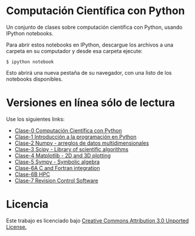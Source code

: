 Computación Científica con Python
============================================

Un conjunto de clases sobre computación científica con Python, usando IPython notebooks.

Para abrir estos notebooks en IPython, descargue los archivos a una carpeta en su computador y desde esa carpeta ejecute:

    $ ipython notebook

Esto abrirá una nueva pestaña de su navegador, con una listo de los notebooks disponibles.

Versiones en línea sólo de lectura
=========================

Use los siguientes links:

* [Clase-0 Computación Científica con Python](http://nbviewer.ipython.org/urls/raw.github.com/gfrubi/clases-python-cientifico/master/Lecture-0-Scientific-Computing-with-Python.ipynb)
* [Clase-1 Introducción a la programación en Python](http://nbviewer.ipython.org/urls/raw.github.com/gfrubi/clases-python-cientifico/master/Lecture-1-Introduction-to-Python-Programming.ipynb)
* [Clase-2 Numpy - arreglos de datos multidimensionales](http://nbviewer.ipython.org/urls/raw.github.com/gfrubi/clases-python-cientifico/master/Lecture-2-Numpy.ipynb)
* [Clase-3 Scipy - Library of scientific algorithms](http://nbviewer.ipython.org/urls/raw.github.com/gfrubi/clases-python-cientifico/master/Lecture-3-Scipy.ipynb)
* [Clase-4 Matplotlib - 2D and 3D plotting](http://nbviewer.ipython.org/urls/raw.github.com/gfrubi/clases-python-cientifico/master/Lecture-4-Matplotlib.ipynb)
* [Clase-5 Sympy - Symbolic algebra](http://nbviewer.ipython.org/urls/raw.github.com/gfrubi/clases-python-cientifico/master/Lecture-5-Sympy.ipynb)
* [Clase-6A C and Fortran integration](http://nbviewer.ipython.org/urls/raw.github.com/gfrubi/clases-python-cientifico/master/Lecture-6A-Fortran-and-C.ipynb)
* [Clase-6B HPC](http://nbviewer.ipython.org/urls/raw.github.com/gfrubi/clases-python-cientifico/master/Lecture-6B-HPC.ipynb)
* [Clase-7 Revision Control Software](http://nbviewer.ipython.org/urls/raw.github.com/gfrubi/clases-python-cientifico/master/Lecture-7-Revision-Control-Software.ipynb)


Licencia
=======

Este trabajo es licenciado bajo [Creative Commons Attribution 3.0 Unported License.](http://creativecommons.org/licenses/by/3.0/deed.es)
